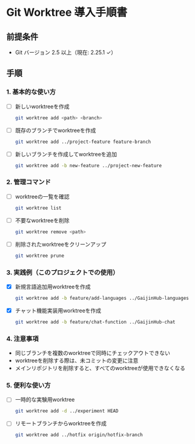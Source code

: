 # Git Worktree 導入手順書

## 前提条件
- Git バージョン 2.5 以上（現在: 2.25.1 ✓）

## 手順

### 1. 基本的な使い方

- [ ] 新しいworktreeを作成
  ```bash
  git worktree add <path> <branch>
  ```

- [ ] 既存のブランチでworktreeを作成
  ```bash
  git worktree add ../project-feature feature-branch
  ```

- [ ] 新しいブランチを作成してworktreeを追加
  ```bash
  git worktree add -b new-feature ../project-new-feature
  ```

### 2. 管理コマンド

- [ ] worktreeの一覧を確認
  ```bash
  git worktree list
  ```

- [ ] 不要なworktreeを削除
  ```bash
  git worktree remove <path>
  ```

- [ ] 削除されたworktreeをクリーンアップ
  ```bash
  git worktree prune
  ```

### 3. 実践例（このプロジェクトでの使用）

- [x] 新規言語追加用worktreeを作成
  ```bash
  git worktree add -b feature/add-languages ../GaijinHub-languages
  ```

- [x] チャット機能実装用worktreeを作成
  ```bash
  git worktree add -b feature/chat-function ../GaijinHub-chat
  ```

### 4. 注意事項

- 同じブランチを複数のworktreeで同時にチェックアウトできない
- worktreeを削除する際は、未コミットの変更に注意
- メインリポジトリを削除すると、すべてのworktreeが使用できなくなる

### 5. 便利な使い方

- [ ] 一時的な実験用worktree
  ```bash
  git worktree add -d ../experiment HEAD
  ```

- [ ] リモートブランチからworktreeを作成
  ```bash
  git worktree add ../hotfix origin/hotfix-branch
  ```